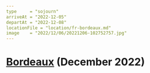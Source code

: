 ```yaml
---
type     = "sojourn"
arriveAt = "2022-12-05"
departAt = "2022-12-08"
locationFile = "location/fr-bordeaux.md"
image    = "2022/12/06/20221206-102752757.jpg"
---
```


# [Bordeaux](location/fr-bordeaux.md) (December 2022)
